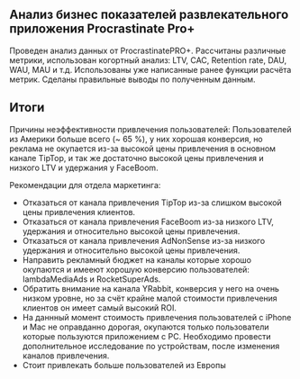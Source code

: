 ## Анализ бизнес показателей развлекательного приложения Procrastinate Pro+

Проведен анализ данных от ProcrastinatePRO+.
Рассчитаны различные метрики, использован когортный анализ: LTV, CAC, Retention rate, DAU, WAU, MAU и т.д. Использованы уже написанные ранее функции расчёта метрик. Сделаны правильные выводы по полученным данным.

## Итоги

Причины неэффективности привлечения пользователей:
Пользователей из Америки больше всего (~ 65 %), у них хорошая конверсия, но реклама не окупается из-за высокой цены привлечения в основном канале TipTop, и так же достаточно высокой цены привлечения и низкого LTV и удержания у FaceBoom. 

Рекомендации для отдела маркетинга:
- Отказаться от канала привлечения TipTop из-за слишком высокой цены привлечения клиентов.
- Отказаться от канала привлечения FaceBoom из-за низкого LTV, удержания и относительно высокой цены привлечения.
- Отказаться от канала привлечения AdNonSense из-за низкого удержания и относительно высокой цены привлечения.
- Направить рекламный бюджет на каналы которые хорошо окупаются и имееют хорошую конверсию пользователей: lambdaMediaAds и RocketSuperAds.
- Обратить внимание на канала YRabbit, конверсия у него на очень низком уровне, но за счёт крайне малой стоимости привлечения клиентов он имеет самый высокий ROI.
- На даннный момент стоимость привлечения пользователей с iPhone и Mac не оправданно дорогая, окупаются только пользователи которые пользуются приложением с PC. Необходимо провести дополнительное исследование по устройствам, после изменения каналов привлечения.
- Стоит привлекать больше пользователей из Европы 
